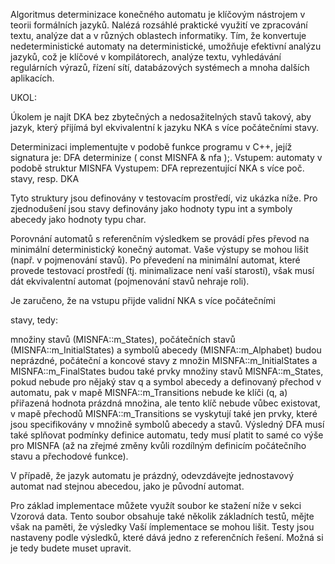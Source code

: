 Algoritmus determinizace konečného automatu je klíčovým nástrojem v teorii formálních jazyků.
 Nalézá rozsáhlé praktické využití ve zpracování textu, analýze dat a v různých oblastech
  informatiky. Tím, že konvertuje nedeterministické automaty na deterministické, umožňuje
 efektivní analýzu jazyků, což je klíčové v kompilátorech, analýze textu, vyhledávání
 regulárních výrazů, řízení sítí, databázových systémech a mnoha dalších aplikacích.

UKOL:

Úkolem je najít DKA bez zbytečných a nedosažitelných stavů
 takový, aby jazyk, který přijímá byl ekvivalentní k jazyku NKA s více počátečními stavy.

Determinizaci implementujte v podobě funkce programu v C++, jejíž signatura je: DFA determinize
 ( const MISNFA & nfa );.
Vstupem: automaty v podobě struktur
         MISNFA
Vystupem: DFA reprezentující NKA s více
           poč. stavy, resp. DKA

Tyto struktury jsou definovány v
 testovacím prostředí, viz ukázka níže. Pro zjednodušení jsou stavy definovány jako hodnoty
 typu int a symboly abecedy jako hodnoty typu char.

Porovnání automatů s referenčním výsledkem se provádí přes převod na minimální deterministický
 konečný automat. Vaše výstupy se mohou lišit (např. v pojmenování stavů). Po převedení na
 minimální automat, které provede testovací prostředí (tj. minimalizace není vaší starostí),
 však musí dát ekvivalentní automat (pojmenování stavů nehraje roli).

Je zaručeno, že na vstupu přijde validní NKA s více počátečními

 stavy, tedy:

množiny stavů (MISNFA::m_States), počátečních stavů (MISNFA::m_InitialStates) a symbolů abecedy
 (MISNFA::m_Alphabet) budou neprázdné,
počáteční a koncové stavy z množin MISNFA::m_InitialStates a MISNFA::m_FinalStates budou také
 prvky množiny stavů MISNFA::m_States,
pokud nebude pro nějaký stav q a symbol abecedy a definovaný přechod v automatu, pak v mapě
MISNFA::m_Transitions nebude ke klíči (q, a) přiřazená hodnota prázdná množina, ale tento klíč
 nebude vůbec existovat,
v mapě přechodů MISNFA::m_Transitions se vyskytují také jen prvky, které jsou specifikovány v
 množině symbolů abecedy a stavů.
Výsledný DFA musí také splňovat podmínky definice automatu, tedy musí platit to samé co výše
 pro MISNFA (až na zřejmé změny kvůli rozdílným definicím počátečního stavu a
 přechodové funkce).

V případě, že jazyk automatu je prázdný, odevzdávejte jednostavový automat nad stejnou
 abecedou, jako je původní automat.

Pro základ implementace můžete využít soubor ke stažení níže v sekci Vzorová data. Tento
 soubor obsahuje také několik základních testů, mějte však na paměti, že výsledky Vaší
 ímplementace se mohou lišit. Testy jsou nastaveny podle výsledků, které dává jedno z
 referenčních řešení. Možná si je tedy budete muset upravit.
